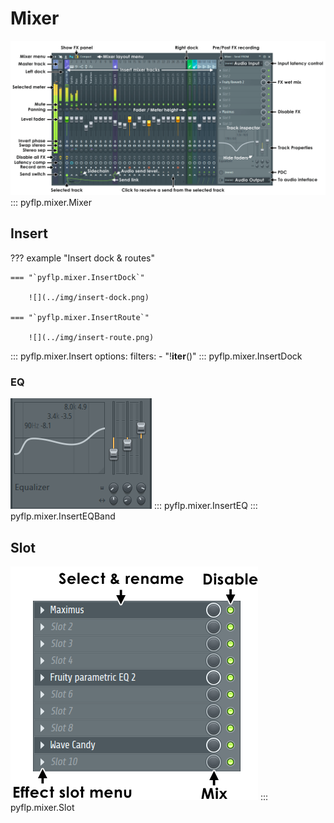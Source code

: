 # Mixer
![](../img/mixer.png)
::: pyflp.mixer.Mixer

## Insert

??? example "Insert dock & routes"

    === "`pyflp.mixer.InsertDock`"

        ![](../img/insert-dock.png)

    === "`pyflp.mixer.InsertRoute`"

        ![](../img/insert-route.png)

::: pyflp.mixer.Insert
    options:
      filters:
        - "!__iter__()"
::: pyflp.mixer.InsertDock

### EQ
![](../img/insert-eq.png)
::: pyflp.mixer.InsertEQ
::: pyflp.mixer.InsertEQBand

## Slot
![](../img/insert-slots.png)
::: pyflp.mixer.Slot
